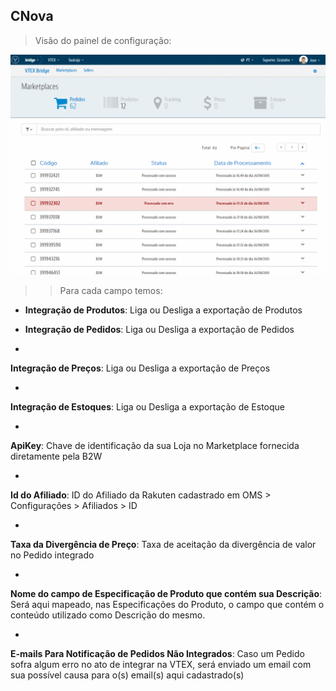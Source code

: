 ## CNova
>Visão do painel de configuração:

![Config CNova](V_config_cnova.gif)
>>Para cada campo temos:

* **Integração de Produtos**: Liga ou Desliga a exportação de Produtos


* **Integração de Pedidos**: Liga ou Desliga a exportação de Pedidos

*
**Integração de Preços**: Liga ou Desliga a exportação de Preços

*
**Integração de Estoques**: Liga ou Desliga a exportação de Estoque

*
**ApiKey**: Chave de identificação da sua Loja no Marketplace fornecida diretamente pela B2W

*
**Id do Afiliado**: ID do Afiliado da Rakuten cadastrado em OMS > Configurações > Afiliados > ID

*
**Taxa da Divergência de Preço**: Taxa de aceitação da divergência de valor no Pedido integrado

*
**Nome do campo de Especificação de Produto que contém sua Descrição**: Será aqui mapeado, nas Especificações do Produto, o campo que contém o conteúdo utilizado como Descrição do mesmo.

*
**E-mails Para Notificação de Pedidos Não Integrados**: Caso um Pedido sofra algum erro no ato de integrar na VTEX, será enviado um email com sua possível causa para o(s) email(s) aqui cadastrado(s)
